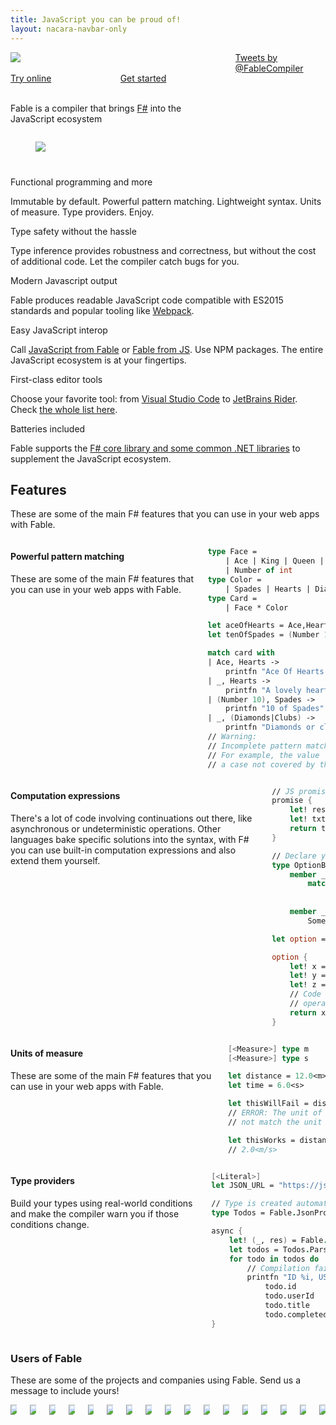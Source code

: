```yaml
---
title: JavaScript you can be proud of!
layout: nacara-navbar-only
---
```


<!--
    Index page of Fable is mostly written using HTML because it needs specific layouts

    It is still process as markdown by Nacara so we get nice snippet coloration and also
    benefit of the navbar generation and same style across all Fable website
-->

<!-- Disable the copy-button on all the elements contained inside the container (all this page) -->
<div class="container mt-5" date-disable-copy-button="true">
    <div class="columns is-vcentered">
        <!-- Be careful when updating this div and it's content their is a script strongly dependant on the class names -->
        <div class="column is-offset-2-desktop is-8-desktop is-full-tablet" id="fable-main-header">
            <!-- Fable logo -->
            <figure class="image" style="max-width: 550px; margin: auto">
                <img class="fable-logo" src="/static/img/fable_logo.png" />
            </figure>
            <br />
            <!-- Quick links -->
            <div class="columns">
                <div class="column has-text-centered is-offset-2-tablet is-4-tablet is-offset-3-mobile is-6-mobile">
                    <a class="button is-fullwidth is-success is-outlined is-uppercase" href="https://fable.io/repl">
                        Try online
                    </a>
                </div>
                <div class="column has-text-centered is-4-tablet is-offset-3-mobile is-6-mobile">
                    <a class="button is-fullwidth is-primary is-outlined is-uppercase" href="/documentation/2-steps/setup.html">
                        Get started
                    </a>
                </div>
            </div>
            <br />
            <p class="has-text-weight-light is-size-4 has-text-centered">
                Fable is a compiler that brings <a href="http://fsharp.org/">F#</a> into the JavaScript ecosystem
            </p>
        </div>
        <!--
            Hide the twitter feed on touch screens
            It would be better to not load it at all on mobile but for now that's better than nothing
            The not loading part could be handle with the next version of Nacara as it will be
            a dynamic application and not just static website
        -->
        <div class="column is-offset-1-desktop-only is-4-desktop is-3-widescreen is-hidden is-hidden-touch twitter-timeline-container" >
            <a class="twitter-timeline" data-lang="en" data-height="520" data-theme="light" href="https://twitter.com/FableCompiler?ref_src=twsrc%5Etfw">Tweets by @FableCompiler</a> <script async src="https://platform.twitter.com/widgets.js" charset="utf-8"></script>
        </div>
    </div>
    <!--
        Selling points of Fable
        For the selling points of Fable we use CSS grid instead of Bulma columns
        because we want all the box to have the same height.
        This is not something possible to do dynamically using Flexbox / Bulma columns system
    -->
    <div class="section">
        <div class="selling-points">
            <div class="box selling-point">
                <div class="media">
                    <div class="media-left">
                        <figure class="image" style="height: 3em; width: 3em;">
                        <!-- 3em mimics the behavior of the fa-3x for font-awesome icons making the layout more consistent -->
                            <img src="/static/img/fsharp.png" />
                        </figure>
                    </div>
                    <div class="media-content">
                        <span class="title is-5">
                            Functional programming and more
                        </span>
                        <p>
                            Immutable by default. Powerful pattern matching. Lightweight syntax. Units of measure. Type providers. Enjoy.
                        </p>
                    </div>
                </div>
            </div>
            <div class="box selling-point has-background-white">
                <div class="media">
                    <div class="media-left">
                        <span class="icon is-large has-text-black">
                            <i class="fas fa-lock fa-3x"></i>
                        </span>
                    </div>
                    <div class="media-content">
                        <span class="title is-5">
                            Type safety without the hassle
                        </span>
                        <p>
                            Type inference provides robustness and correctness, but without the cost of additional code. Let the compiler catch bugs for you.
                        </p>
                    </div>
                </div>
            </div>
            <div class="box selling-point has-background-white">
                <div class="media">
                    <div class="media-left">
                        <span class="icon is-large has-text-black">
                            <i class="fas fa-wrench fa-3x"></i>
                        </span>
                    </div>
                    <div class="media-content">
                        <span class="title is-5">
                            Modern Javascript output
                        </span>
                        <p>
                            Fable produces readable JavaScript code compatible with ES2015 standards and popular tooling like <a href="https://webpack.js.org/">Webpack</a>.
                        </p>
                    </div>
                </div>
            </div>
            <div class="box selling-point has-background-white">
                <div class="media">
                    <div class="media-left">
                        <span class="icon is-large has-text-black">
                            <i class="fas fa-puzzle-piece fa-3x"></i>
                        </span>
                    </div>
                    <div class="media-content">
                        <span class="title is-5">
                            Easy JavaScript interop
                        </span>
                        <p>
                            Call <a href="/docs/communicate/js-from-fable.html">JavaScript from Fable</a> or <a href="/docs/communicate/fable-from-js.html">Fable from JS</a>. Use NPM packages. The entire JavaScript ecosystem is at your fingertips.
                        </p>
                    </div>
                </div>
            </div>
            <div class="box selling-point has-background-white">
                <div class="media">
                    <div class="media-left">
                        <span class="icon is-large has-text-black">
                            <i class="fas fa-edit fa-3x"></i>
                        </span>
                    </div>
                    <div class="media-content">
                        <span class="title is-5">
                            First-class editor tools
                        </span>
                        <p>
                            Choose your favorite tool: from <a href="https://ionide.io/">Visual Studio Code</a> to <a href="https://www.jetbrains.com/rider/">JetBrains Rider</a>. Check <a href="/docs/2-steps/setup.html#development-tools">the whole list here</a>.
                        </p>
                    </div>
                </div>
            </div>
            <div class="box selling-point has-background-white">
                <div class="media">
                    <div class="media-left">
                        <span class="icon is-large has-text-black">
                            <i class="fas fa-battery-full fa-3x"></i>
                        </span>
                    </div>
                    <div class="media-content">
                        <span class="title is-5">
                            Batteries included
                        </span>
                        <p>
                            Fable supports the <a href="docs/dotnet/compatibility.html">F# core library and some common .NET libraries</a> to supplement the JavaScript ecosystem.
                        </p>
                    </div>
                </div>
            </div>
        </div>
    </div>
    <section class="section">
        <h2 class="title is-2 has-text-primary has-text-centered">
            Features
        </h2>
        <p class="content is-size-5 has-text-centered">
            These are some of the main F# features that you can use in your web apps with Fable.
        </p>
        <div class="columns is-vcentered mt-5">
            <div class="column is-4">
                <h4 class="title has-text-primary">
                    Powerful pattern matching
                </h4>
                <p class="content is-size-5">
                    These are some of the main F# features that you can use in your web apps with Fable.
                </p>
            </div>
            <div class="column is-6 is-offset-1 is-7-tablet">
                <div class="content has-code-block is-normal">

<!-- The indentation/format used has been chosen so the code is displayed
without scrollbar on almost any screen size -->
```fsharp
type Face =
    | Ace | King | Queen | Jack
    | Number of int
type Color =
    | Spades | Hearts | Diamonds | Clubs
type Card =
    | Face * Color

let aceOfHearts = Ace,Hearts
let tenOfSpades = (Number 10), Spades

match card with
| Ace, Hearts ->
    printfn "Ace Of Hearts!"
| _, Hearts ->
    printfn "A lovely heart"
| (Number 10), Spades ->
    printfn "10 of Spades"
| _, (Diamonds|Clubs) ->
    printfn "Diamonds or clubs"
// Warning:
// Incomplete pattern matches on this expression.
// For example, the value '(_,Spades)' may indicate
// a case not covered by the pattern(s).
```
</div> <!-- Markdown is sensible to indentation -->
            </div>
        </div>
        <div class="columns is-vcentered mt-5">
            <div class="column is-4">
                <h4 class="title has-text-primary">
                    Computation expressions
                </h4>
                <p class="content is-size-5">
                    There's a lot of code involving continuations out there, like asynchronous or undeterministic operations. Other languages bake specific solutions into the syntax, with F# you can use built-in computation expressions and also extend them yourself.
                </p>
            </div>
            <div class="column is-6 is-offset-1 is-7-tablet">
                <div class="content has-code-block is-normal">

<!-- The indentation/format used has been chosen so the code is displayed
without scrollbar on almost any screen size -->
```fsharp
// JS promises made easy
promise {
    let! res = Fetch.fetch url []
    let! txt = res.text()
    return txt.Length
}

// Declare your own computation expression
type OptionBuilder() =
    member __.Bind(opt, binder) =
        match opt with
            | Some value -> binder value
            | None -> None
    member __.Return(value) =
        Some value

let option = OptionBuilder()

option {
    let! x = trySomething()
    let! y = trySomethingElse()
    let! z = andYetTrySomethingElse()
    // Code will only hit this point if the three
    // operations above return Some
    return x + y + z
}
```
</div> <!-- Markdown is sensible to indentation -->
            </div>
        </div>
        <div class="columns is-vcentered mt-5">
            <div class="column is-4">
                <h4 class="title has-text-primary">
                    Units of measure
                </h4>
                <p class="content is-size-5">
                    These are some of the main F# features that you can use in your web apps with Fable.
                </p>
            </div>
            <div class="column is-6 is-offset-1 is-7-tablet">
                <div class="content has-code-block is-normal">

<!-- The indentation/format used has been chosen so the code is displayed
without scrollbar on almost any screen size -->
```fsharp
[<Measure>] type m
[<Measure>] type s

let distance = 12.0<m>
let time = 6.0<s>

let thisWillFail = distance + time
// ERROR: The unit of measure 'm' does
// not match the unit of measure 's'

let thisWorks = distance / time
// 2.0<m/s>
```
</div> <!-- Markdown is sensible to indentation -->
            </div>
        </div>
        <div class="columns is-vcentered mt-5">
            <div class="column is-4">
                <h4 class="title has-text-primary">
                    Type providers
                </h4>
                <p class="content is-size-5">
                    Build your types using real-world conditions and make the compiler warn you if those conditions change.
                </p>
            </div>
            <div class="column is-6 is-offset-1 is-7-tablet">
                <div class="content has-code-block is-normal">

<!-- The indentation/format used has been chosen so the code is displayed
without scrollbar on almost any screen size -->
```fsharp
[<Literal>]
let JSON_URL = "https://jsonplaceholder.typicode.com/todos"

// Type is created automatically from the url
type Todos = Fable.JsonProvider.Generator<JSON_URL>

async {
    let! (_, res) = Fable.SimpleHttp.Http.get url
    let todos = Todos.ParseArray res
    for todo in todos do
        // Compilation fail if the JSON schema changes
        printfn "ID %i, USER: %i, TITLE %s, COMPLETED %b"
            todo.id
            todo.userId
            todo.title
            todo.completed
}
```
</div> <!-- Markdown is sensible to indentation -->
            </div>
        </div>
    </section>
    <section class="section">
        <h3 class="title is-3 has-text-primary has-text-centered">
            Users of Fable
        </h3>
        <p class="content is-size-5">
            These are some of the projects and companies using Fable. Send us a message to include yours!
        </p>
        <div class="columns is-multiline is-centered is-mobile">
            <div class="column is-narrow">
                <a class="image is-128x128 is-flex is-flex-direction-column is-justify-content-center" href="https://resoptima.com/" target="_blank">
                    <img src="static/img/users/resoptima.png">
                </a>
            </div>
            <div class="column is-narrow">
                <a class="image is-128x128 is-flex is-flex-direction-column is-justify-content-center" href="https://demetrixbio.com" target="_blank">
                    <img src="static/img/users/demetrix.png">
                </a>
            </div>
            <div class="column is-narrow">
                <a class="image is-128x128 is-flex is-flex-direction-column is-justify-content-center" href="https://www.compraga.de/" target="_blank">
                    <img src="static/img/users/compraga.jpeg">
                </a>
            </div>
            <div class="column is-narrow">
                <a class="image is-128x128 is-flex is-flex-direction-column is-justify-content-center" href="https://www.aimtecglobal.com/en/" target="_blank">
                    <img src="static/img/users/aimtec.jpg">
                </a>
            </div>
            <div class="column is-narrow">
                <a class="image is-128x128 is-flex is-flex-direction-column is-justify-content-center" href="http://nsynk.de/" target="_blank">
                    <img src="static/img/users/nsynk.png">
                </a>
            </div>
            <div class="column is-narrow">
                <a class="image is-128x128 is-flex is-flex-direction-column is-justify-content-center" href="https://thegamma.net/" target="_blank">
                    <img src="static/img/users/thegamma.png">
                </a>
            </div>
            <div class="column is-narrow">
                <a class="image is-128x128 is-flex is-flex-direction-column is-justify-content-center" href="https://www.msu-solutions.de/" target="_blank">
                    <img src="static/img/users/msu.jpg">
                </a>
            </div>
            <div class="column is-narrow">
                <a class="image is-128x128 is-flex is-flex-direction-column is-justify-content-center" href="http://ionide.io/" target="_blank">
                    <img src="static/img/users/ionide.png">
                </a>
            </div>
            <div class="column is-narrow">
                <a class="image is-128x128 is-flex is-flex-direction-column is-justify-content-center" href="http://prolucid.ca/" target="_blank">
                    <img src="static/img/users/prolucid.jpg">
                </a>
            </div>
            <div class="column is-narrow">
                <a class="image is-128x128 is-flex is-flex-direction-column is-justify-content-center" href="http://casquenoir.com/" target="_blank">
                    <img src="static/img/users/casquenoir.jpg">
                </a>
            </div>
            <div class="column is-narrow">
                <a class="image is-128x128 is-flex is-flex-direction-column is-justify-content-center" href="https://www.danpower-gruppe.de/" target="_blank">
                    <img src="static/img/users/danpower.png">
                </a>
            </div>
            <div class="column is-narrow">
                <a class="image is-128x128 is-flex is-flex-direction-column is-justify-content-center" href="http://www.tachyus.com/" target="_blank">
                    <img src="static/img/users/tachyus.png">
                </a>
            </div>
            <div class="column is-narrow">
                <a class="image is-128x128 is-flex is-flex-direction-column is-justify-content-center" href="https://axxes.com/en" target="_blank">
                    <img src="static/img/users/axxes.png">
                </a>
            </div>
            <div class="column is-narrow">
                <a class="image is-128x128 is-flex is-flex-direction-column is-justify-content-center" href="https://visualmips.github.io/" target="_blank">
                    <img src="static/img/users/visualmips.png">
                </a>
            </div>
            <div class="column is-narrow">
                <a class="image is-128x128 is-flex is-flex-direction-column is-justify-content-center" href="http://lambdafactory.io/" target="_blank">
                    <img src="static/img/users/lambdafactory.png">
                </a>
            </div>
            <div class="column is-narrow">
                <a class="image is-128x128 is-flex is-flex-direction-column is-justify-content-center" href="https://www.bluetradingsystems.com/" target="_blank">
                    <img src="static/img/users/BTS.svg">
                </a>
            </div>
            <div class="column is-narrow">
                <a class="image is-128x128 is-flex is-flex-direction-column is-justify-content-center" href="https://www.who-umc.org/" target="_blank">
                    <img src="static/img/users/umc.png">
                </a>
            </div>
        </div>
    </section>
</div>

<!--
    This script shows the twitter timeline only when it is ready.
    This avoid weird layout when twitter loading is blocked by an add blocker
-->
<script type="text/javascript">
    window.addEventListener("DOMContentLoaded", () => {
        const twitterContainer = document.querySelector(".twitter-timeline-container");
        const config = { attributes: false, childList: true };
        const callback = function(mutationsList) {
            const isReady = mutationsList.find(function (mutation) {
                return mutation.removedNodes.length !== 0;
            });

            if (isReady) {

                const fableMainHeader = document.querySelector("#fable-main-header");
                fableMainHeader.classList.add("is-8-desktop");
                fableMainHeader.classList.remove("is-offset-2-desktop");

                twitterContainer.classList.remove("is-hidden");
            }
        };

        // Créé une instance de l'observateur lié à la fonction de callback
        const observer = new MutationObserver(callback);

        // Commence à observer le noeud cible pour les mutations précédemment configurées
        observer.observe(twitterContainer, config);
    })
</script>
